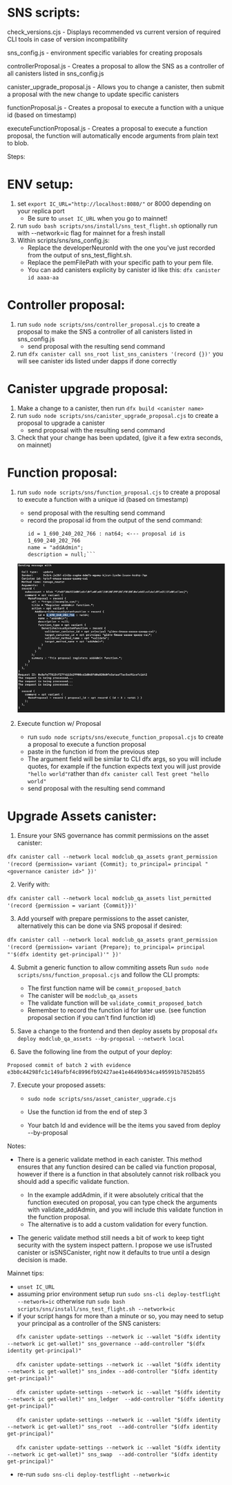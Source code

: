 # SNS scripts:

check_versions.cjs - Displays recommended vs current version of required CLI tools in case of version incompatibility

sns_config.js - environment specific variables for creating proposals

controllerProposal.js - Creates a proposal to allow the SNS as a controller of all canisters listed in sns_config.js

canister_upgrade_proposal.js - Allows you to change a canister, then submit a proposal with the new change to update specific canisters

functionProposal.js - Creates a proposal to execute a function with a unique id (based on timestamp)

executeFunctionProposal.js - Creates a proposal to execute a function proposal, the function will automatically encode arguments from plain text to blob.

Steps:

# ENV setup:

1. set `export IC_URL="http://localhost:8080/"` or 8000 depending on your replica port
   - Be sure to `unset IC_URL` when you go to mainnet!
2. run `sudo bash scripts/sns/install/sns_test_flight.sh` optionally run with --network=ic flag for mainnet for a fresh install
3. Within scripts/sns/sns_config.js:
   - Replace the developerNeuronId with the one you've just recorded from the output of sns_test_flight.sh.
   - Replace the pemFilePath with your specific path to your pem file.
   * You can add canisters explicity by canister id like this: `dfx canister id aaaa-aa`

# Controller proposal:

1. run `sudo node scripts/sns/controller_proposal.cjs` to create a proposal to make the SNS a controller of all canisters listed in sns_config.js
   - send proposal with the resulting send command
2. run `dfx canister call sns_root list_sns_canisters '(record {})'` you will see canister ids listed under dapps if done correctly

# Canister upgrade proposal:

1. Make a change to a canister, then run `dfx build <canister name>`
2. run `sudo node scripts/sns/canister_upgrade_proposal.cjs` to create a proposal to upgrade a canister
   - send proposal with the resulting send command
3. Check that your change has been updated, (give it a few extra seconds, on mainnet)

# Function proposal:

1. run `sudo node scripts/sns/function_proposal.cjs` to create a proposal to execute a function with a unique id (based on timestamp)

   - send proposal with the resulting send command

   * record the proposal id from the output of the send command:
     ````AddGenericNervousSystemFunction = record {
     id = 1_690_240_202_766 : nat64; <--- proposal id is 1_690_240_202_766
     name = "addAdmin";
     description = null;```
     ````

   ![Record ID for execute proposal](<Screen Shot 2023-07-24 at 7.10.56 PM.png>)

2. Execute function w/ Proposal
   - run `sudo node scripts/sns/execute_function_proposal.cjs` to create a proposal to execute a function proposal
   - paste in the function id from the previous step
   - The argument field will be similar to CLI dfx args, so you will include quotes, for example if the function expects text you will just provide `"hello world"`rather than `dfx canister call Test greet "hello world"`
   - send proposal with the resulting send command

# Upgrade Assets canister:

1. Ensure your SNS governance has commit permissions on the asset canister:

`dfx canister call --network local modclub_qa_assets grant_permission '(record {permission= variant {Commit}; to_principal= principal "<governance canister id>" })'`

2. Verify with:

`dfx canister call --network local modclub_qa_assets list_permitted '(record {permission = variant {Commit}})'`

3. Add yourself with prepare permissions to the asset canister, alternatively this can be done via SNS proposal if desired:

`dfx canister call --network local modclub_qa_assets grant_permission '(record {permission= variant {Prepare}; to_principal= principal "'$(dfx identity get-principal)'" })'`

4. Submit a generic function to allow commiting assets
   Run `sudo node scripts/sns/function_proposal.cjs` and follow the CLI prompts:

   - The first function name will be `commit_proposed_batch`
   - The canister will be `modclub_qa_assets`
   - The validate function will be `validate_commit_proposed_batch`
   - Remember to record the function id for later use. (see function proposal section if you can't find function id)

5. Save a change to the frontend and then deploy assets by proposal
   `dfx deploy modclub_qa_assets --by-proposal --network local`

6. Save the following line from the output of your deploy:

```
Proposed commit of batch 2 with evidence e3b0c44298fc1c149afbf4c8996fb92427ae41e4649b934ca495991b7852b855
```

7. Execute your proposed assets:

   - `sudo node scripts/sns/asset_canister_upgrade.cjs`

   - Use the function id from the end of step 3
   - Your batch Id and evidence will be the items you saved from deploy --by-proposal

Notes:

- There is a generic validate method in each canister. This method ensures that any function desired can be called via function proposal, however if there is a function in that absolutely cannot risk rollback you should add a specific validate function.

  - In the example addAdmin, if it were absolutely critical that the function executed on proposal, you can type check the arguments with validate_addAdmin, and you will include this validate function in the function proposal.
  - The alternative is to add a custom validation for every function.

- The generic validate method still needs a bit of work to keep tight security with the system inspect pattern. I propose we use isTrusted canister or isSNSCanister, right now it defaults to true until a design decision is made.

Mainnet tips:

- `unset IC_URL`
- assuming prior environment setup run `sudo sns-cli deploy-testflight --network=ic` otherwise run `sudo bash scripts/sns/install/sns_test_flight.sh --network=ic`
- if your script hangs for more than a minute or so, you may need to setup your principal as a controller of the SNS canisters:

```
   dfx canister update-settings --network ic --wallet "$(dfx identity --network ic get-wallet)" sns_governance --add-controller "$(dfx identity get-principal)"

   dfx canister update-settings --network ic --wallet "$(dfx identity --network ic get-wallet)" sns_index --add-controller "$(dfx identity get-principal)"

   dfx canister update-settings --network ic --wallet "$(dfx identity --network ic get-wallet)" sns_ledger  --add-controller "$(dfx identity get-principal)"

   dfx canister update-settings --network ic --wallet "$(dfx identity --network ic get-wallet)" sns_root  --add-controller "$(dfx identity get-principal)"

   dfx canister update-settings --network ic --wallet "$(dfx identity --network ic get-wallet)" sns_swap  --add-controller "$(dfx identity get-principal)"
```

- re-run `sudo sns-cli deploy-testflight --network=ic`
